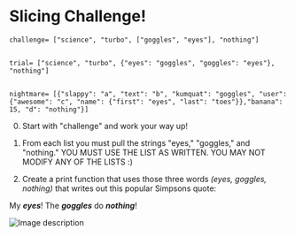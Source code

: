 # Slicing Challenge!


    challenge= ["science", "turbo", ["goggles", "eyes"], "nothing"]


    trial= ["science", "turbo", {"eyes": "goggles", "goggles": "eyes"}, "nothing"]


    nightmare= [{"slappy": "a", "text": "b", "kumquat": "goggles", "user":{"awesome": "c", "name": {"first": "eyes", "last": "toes"}},"banana": 15, "d": "nothing"}]



0. Start with "challenge" and work your way up!

0. From each list you must pull the strings "eyes," "goggles," and "nothing." YOU MUST USE THE LIST AS WRITTEN. YOU MAY NOT MODIFY ANY OF THE LISTS :)

0. Create a print function that uses those three words *(eyes, goggles, nothing)* that writes out this popular Simpsons quote:

My ***eyes***! The ***goggles*** do ***nothing***!

![Image description](https://github.com/csfeeser/python_basics/blob/master/simpsons.png)
